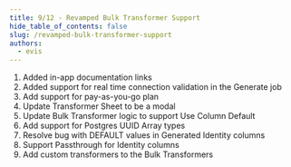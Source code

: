 ```yaml
---
title: 9/12 - Revamped Bulk Transformer Support
hide_table_of_contents: false
slug: /revamped-bulk-transformer-support
authors:
  - evis
---
```


1. Added in-app documentation links
2. Added support for real time connection validation in the Generate job
3. Add support for pay-as-you-go plan
4. Update Transformer Sheet to be a modal
5. Update Bulk Transformer logic to support Use Column Default
6. Add support for Postgres UUID Array types
7. Resolve bug with DEFAULT values in Generated Identity columns
8. Support Passthrough for Identity columns
9. Add custom transformers to the Bulk Transformers
